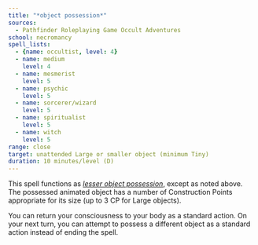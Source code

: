 ```yaml
---
title: "*object possession*"
sources:
  - Pathfinder Roleplaying Game Occult Adventures
school: necromancy
spell_lists:
  - {name: occultist, level: 4}
  - name: medium
    level: 4
  - name: mesmerist
    level: 5
  - name: psychic
    level: 5
  - name: sorcerer/wizard
    level: 5
  - name: spiritualist
    level: 5
  - name: witch
    level: 5
range: close
target: unattended Large or smaller object (minimum Tiny)
duration: 10 minutes/level (D)
---
```


This spell functions as [*lesser object possession*](/spells/lesser-object-possession/), except as noted above. The possessed animated object has a number of Construction Points appropriate for its size (up to 3 CP for Large objects).

You can return your consciousness to your body as a standard action. On your next turn, you can attempt to possess a different object as a standard action instead of ending the spell.
